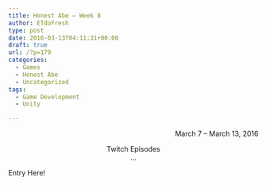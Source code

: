 ```yaml
---
title: Honest Abe – Week 8
author: ETdoFresh
type: post
date: 2016-03-13T04:11:31+00:00
draft: true
url: /?p=179
categories:
  - Games
  - Honest Abe
  - Uncategorized
tags:
  - Game Development
  - Unity

---
```

<p style="text-align: right;">
  March 7 – March 13, 2016
</p>

<p style="text-align: center;">
  Twitch Episodes<br /> ...
</p>

Entry Here!
